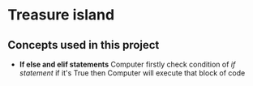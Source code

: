 # Treasure island

## Concepts used in this project
* **If else and elif statements**
Computer firstly check condition of _if statement_ if it's True then Computer will execute that block of code 



